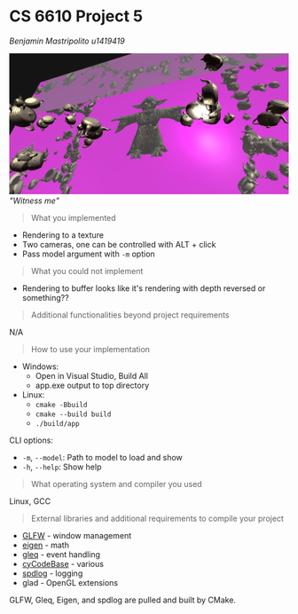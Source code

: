 # CS 6610 Project 5
*Benjamin Mastripolito u1419419*

![](2023-02-20-10-53-14.png)
*"Witness me"*

> What you implemented

- Rendering to a texture
- Two cameras, one can be controlled with ALT + click
- Pass model argument with `-m` option

> What you could not implement

- Rendering to buffer looks like it's rendering with depth reversed or something??

> Additional functionalities beyond project requirements

N/A

> How to use your implementation

- Windows:
  - Open in Visual Studio, Build All
  - app.exe output to top directory
- Linux:
  - `cmake -Bbuild`
  - `cmake --build build`
  - `./build/app`

CLI options:
- `-m`, `--model`: Path to model to load and show
- `-h`, `--help`: Show help

> What operating system and compiler you used

Linux, GCC

> External libraries and additional requirements to compile your project

- [GLFW](https://github.com/glfw/glfw) - window management
- [eigen](http://eigen.tuxfamily.org) - math
- [gleq](https://github.com/glfw/gleq) - event handling
- [cyCodeBase](http://www.cemyuksel.com/cyCodeBase/code.html) - various
- [spdlog](https://github.com/gabime/spdlog) - logging
- glad - OpenGL extensions

GLFW, Gleq, Eigen, and spdlog are pulled and built by CMake.

